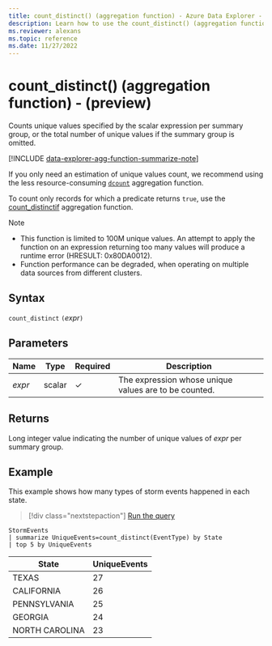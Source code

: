 ```yaml
---
title: count_distinct() (aggregation function) - Azure Data Explorer - (preview)
description: Learn how to use the count_distinct() (aggregation function) to count unique values specified by a scalar expression per summary group.
ms.reviewer: alexans
ms.topic: reference
ms.date: 11/27/2022
---
```

# count_distinct() (aggregation function) - (preview)

Counts unique values specified by the scalar expression per summary group, or the total number of unique values if the summary group is omitted.

[!INCLUDE [data-explorer-agg-function-summarize-note](../../includes/data-explorer-agg-function-summarize-note.md)]

If you only need an estimation of unique values count, we recommend using the less resource-consuming [`dcount`](dcount-aggfunction.md) aggregation function.

To count only records for which a predicate returns `true`, use the [count_distinctif](count-distinctif-aggfunction.md) aggregation function.

> [!NOTE]
> * This function is limited to 100M unique values. An attempt to apply the function on an expression returning too many values will produce a runtime error (HRESULT: 0x80DA0012).
> * Function performance can be degraded, when operating on multiple data sources from different clusters.

## Syntax

`count_distinct` `(`*expr*`)`

## Parameters

| Name | Type | Required | Description |
|--|--|--|--|
| *expr*| scalar | &check; | The expression whose unique values are to be counted. |

## Returns

Long integer value indicating the number of unique values of *expr* per summary group.

## Example

This example shows how many types of storm events happened in each state.

> [!div class="nextstepaction"]
> <a href="https://dataexplorer.azure.com/clusters/help/databases/Samples?query=H4sIAAAAAAAAAwsuyS/KdS1LzSsp5qpRKC7NzU0syqxKVQjNyywsTYVI2Cbnl+aVxKdkFpdk5iWXaIBFQyoLUjUVkioVgksSS1KBekvyCxRMQQLIWgE/wdUFXwAAAA==" target="_blank">Run the query</a>

```kusto
StormEvents
| summarize UniqueEvents=count_distinct(EventType) by State
| top 5 by UniqueEvents
```

| State                | UniqueEvents  |
| -------------------- | ------------- |
| TEXAS                | 27            |
| CALIFORNIA           | 26            |
| PENNSYLVANIA         | 25            |
| GEORGIA              | 24            |
| NORTH CAROLINA       | 23            |
